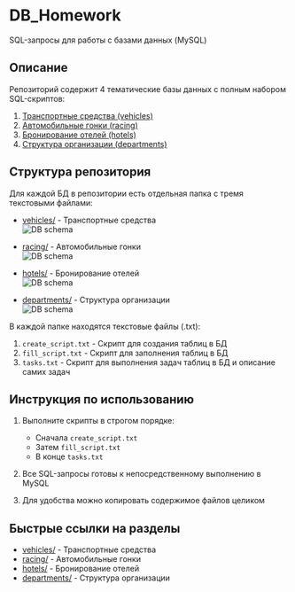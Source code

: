 # DB_Homework

SQL-запросы для работы с базами данных (MySQL)

## Описание

Репозиторий содержит 4 тематические базы данных с полным набором SQL-скриптов:

1. [Транспортные средства (vehicles)](/vehicles)
2. [Автомобильные гонки (racing)](/racing)
3. [Бронирование отелей (hotels)](/hotels) 
4. [Структура организации (departments)](/departments)

## Структура репозитория

Для каждой БД в репозитории есть отдельная папка с тремя текстовыми файлами:

- [vehicles/](/vehicles) - Транспортные средства  
  ![DB schema](https://github.com/user-attachments/assets/42800656-cabd-4caf-b9f6-5b0958063113)
  
- [racing/](/racing) - Автомобильные гонки  
  ![DB schema](https://github.com/user-attachments/assets/d1aef9ba-a176-4050-9f52-1b9680f26981)
  
- [hotels/](/hotels) - Бронирование отелей  
  ![DB schema](https://github.com/user-attachments/assets/cc59335e-0825-475e-ae61-7d2985429592)
  
- [departments/](/departments) - Структура организации  
  ![DB schema](https://github.com/user-attachments/assets/6e857e08-46a5-4f76-bc01-670942cf2817)

В каждой папке находятся текстовые файлы (.txt):

1. `create_script.txt` - Скрипт для создания таблиц в БД
2. `fill_script.txt` - Скрипт для заполнения таблиц в БД
3. `tasks.txt` - Скрипт для выполнения задач таблиц в БД и описание самих задач

## Инструкция по использованию

1. Выполните скрипты в строгом порядке:
   - Сначала `create_script.txt`
   - Затем `fill_script.txt`
   - В конце `tasks.txt`

2. Все SQL-запросы готовы к непосредственному выполнению в MySQL

3. Для удобства можно копировать содержимое файлов целиком

## Быстрые ссылки на разделы

- [vehicles/](/vehicles) - Транспортные средства
- [racing/](/racing) - Автомобильные гонки
- [hotels/](/hotels) - Бронирование отелей
- [departments/](/departments) - Структура организации
